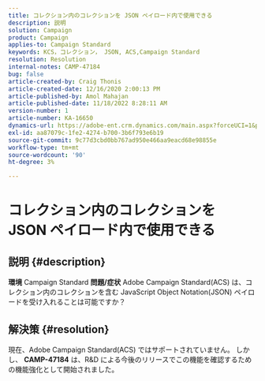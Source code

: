 ```yaml
---
title: コレクション内のコレクションを JSON ペイロード内で使用できる
description: 説明
solution: Campaign
product: Campaign
applies-to: Campaign Standard
keywords: KCS，コレクション， JSON, ACS,Campaign Standard
resolution: Resolution
internal-notes: CAMP-47184
bug: false
article-created-by: Craig Thonis
article-created-date: 12/16/2020 2:00:13 PM
article-published-by: Amol Mahajan
article-published-date: 11/18/2022 8:28:11 AM
version-number: 1
article-number: KA-16650
dynamics-url: https://adobe-ent.crm.dynamics.com/main.aspx?forceUCI=1&pagetype=entityrecord&etn=knowledgearticle&id=427fb3fd-a63f-eb11-a813-000d3a3038a2
exl-id: aa87079c-1fe2-4274-b700-3b6f793e6b19
source-git-commit: 9c77d3cbd0bb767ad950e466aa9eacd68e98855e
workflow-type: tm+mt
source-wordcount: '90'
ht-degree: 3%

---
```


# コレクション内のコレクションを JSON ペイロード内で使用できる

## 説明 {#description}

<b>環境</b>
Campaign Standard
<b>問題/症状</b>
Adobe Campaign Standard(ACS) は、コレクション内のコレクションを含む JavaScript Object Notation(JSON) ペイロードを受け入れることは可能ですか？


## 解決策 {#resolution}


現在、Adobe Campaign Standard(ACS) ではサポートされていません。 しかし、 <b>CAMP-47184</b> は、R&amp;D による今後のリリースでこの機能を確認するための機能強化として開始されました。
